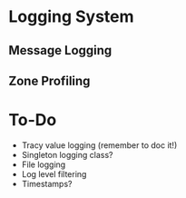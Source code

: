 # Logging System

## Message Logging

## Zone Profiling

# To-Do

- Tracy value logging (remember to doc it!)
- Singleton logging class?
- File logging
- Log level filtering
- Timestamps?

